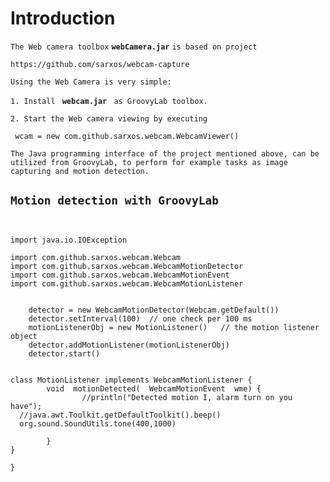 # Introduction #

`The Web camera toolbox` **`webCamera.jar`** `is based on project`

`https://github.com/sarxos/webcam-capture`

`Using the Web Camera is very simple:`

`1. Install ` **`webcam.jar`** ` as GroovyLab toolbox.`

`2. Start the Web camera viewing by executing`

```
 wcam = new com.github.sarxos.webcam.WebcamViewer()
```


`The Java programming interface of the project mentioned above, can be utilized from GroovyLab, to perform for example tasks as image capturing and motion detection.`


## `Motion detection with GroovyLab` ##

```


import java.io.IOException

import com.github.sarxos.webcam.Webcam
import com.github.sarxos.webcam.WebcamMotionDetector
import com.github.sarxos.webcam.WebcamMotionEvent
import com.github.sarxos.webcam.WebcamMotionListener


    detector = new WebcamMotionDetector(Webcam.getDefault())
    detector.setInterval(100)  // one check per 100 ms
    motionListenerObj = new MotionListener()   // the motion listener object
    detector.addMotionListener(motionListenerObj)
    detector.start()
        

class MotionListener implements WebcamMotionListener {
        void  motionDetected(  WebcamMotionEvent  wme) {
                //println("Detected motion I, alarm turn on you have");
  //java.awt.Toolkit.getDefaultToolkit().beep()
  org.sound.SoundUtils.tone(400,1000)

        }
}

}

```